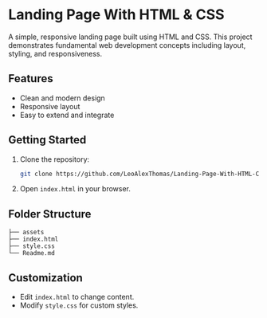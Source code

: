 # Landing Page With HTML & CSS

A simple, responsive landing page built using HTML and CSS. This project demonstrates fundamental web development concepts including layout, styling, and responsiveness.

## Features

- Clean and modern design
- Responsive layout
- Easy to extend and integrate

## Getting Started

1. Clone the repository:
   ```bash
   git clone https://github.com/LeoAlexThomas/Landing-Page-With-HTML-CSS.git
   ```
2. Open `index.html` in your browser.

## Folder Structure

```
├── assets
├── index.html
├── style.css
└── Readme.md
```

## Customization

- Edit `index.html` to change content.
- Modify `style.css` for custom styles.
